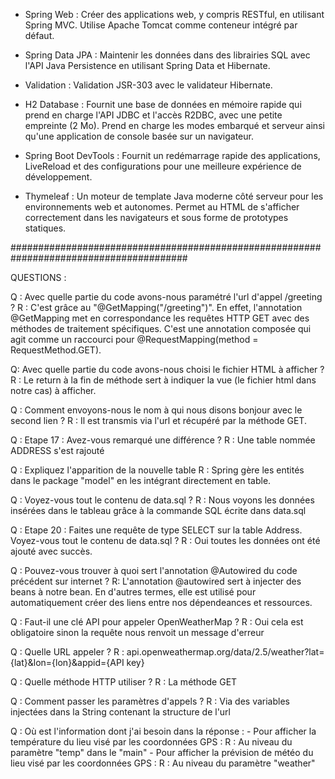 - Spring Web : Créer des applications web, y compris RESTful, en utilisant Spring MVC. Utilise Apache Tomcat comme conteneur intégré par défaut.

- Spring Data JPA : Maintenir les données dans des librairies SQL avec l'API Java Persistence en utilisant Spring Data et Hibernate.

- Validation : Validation JSR-303 avec le validateur Hibernate.

- H2 Database : Fournit une base de données en mémoire rapide qui prend en charge l'API JDBC et l'accès R2DBC, avec une petite empreinte (2 Mo). Prend en charge les modes embarqué et serveur ainsi qu'une application de console basée sur un navigateur.


- Spring Boot DevTools : Fournit un redémarrage rapide des applications, LiveReload et des configurations pour une meilleure expérience de développement.

- Thymeleaf : Un moteur de template Java moderne côté serveur pour les environnements web et autonomes. Permet au HTML de s'afficher correctement dans les navigateurs et sous forme de prototypes statiques.

########################################################################################

QUESTIONS :

Q : Avec quelle partie du code avons-nous paramétré l'url d'appel /greeting ?
R : C'est grâce au "@GetMapping("/greeting")". En effet, l'annotation @GetMapping met en correspondance les requêtes HTTP GET avec des méthodes de traitement spécifiques. C'est une annotation composée qui agit comme un raccourci pour @RequestMapping(method = RequestMethod.GET).

Q: Avec quelle partie du code avons-nous choisi le fichier HTML à afficher ?
R : Le return à la fin de méthode sert à indiquer la vue (le fichier html dans notre cas) à afficher.

Q : Comment envoyons-nous le nom à qui nous disons bonjour avec le second lien ?
R : Il est transmis via l'url et récupéré par la méthode GET.

Q : Etape 17 : Avez-vous remarqué une différence ?
R : Une table nommée ADDRESS s'est rajouté

Q : Expliquez l'apparition de la nouvelle table
R : Spring gère les entités dans le package "model" en les intégrant directement en table.

Q : Voyez-vous tout le contenu de data.sql ?
R : Nous voyons les données insérées dans le tableau grâce à la commande SQL écrite dans data.sql

Q : Etape 20 : Faites une requête de type SELECT sur la table Address. Voyez-vous tout le contenu de data.sql ?
R : Oui toutes les données ont été ajouté avec succès.

Q : Pouvez-vous trouver à quoi sert l'annotation @Autowired du code précédent sur internet ?
R: L'annotation @autowired sert à injecter des beans à notre bean. En d'autres termes, elle est utilisé pour automatiquement créer des liens entre nos dépendeances et ressources.

Q : Faut-il une clé API pour appeler OpenWeatherMap ?
R : Oui cela est obligatoire sinon la requête nous renvoit un message d'erreur

Q : Quelle URL appeler ?
R : api.openweathermap.org/data/2.5/weather?lat={lat}&lon={lon}&appid={API key}

Q : Quelle méthode HTTP utiliser ?
R : La méthode GET

Q : Comment passer les paramètres d'appels ?
R : Via des variables injectées dans la String contenant la structure de l'url

Q : Où est l'information dont j'ai besoin dans la réponse :
    - Pour afficher la température du lieu visé par les coordonnées GPS :
    R : Au niveau du paramètre "temp" dans le "main"
    - Pour afficher la prévision de météo du lieu visé par les coordonnées GPS :
    R : Au niveau du paramètre "weather"